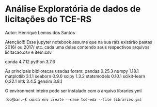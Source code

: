 # Análise Exploratória de dados de licitações do TCE-RS

Autor: Henrique Lemos dos Santos

Atenção!!!
Esse jupyter notebook assume que na sua raiz existirão pastas 2016/ ou 2017/ etc. cada uma delas contendo seus respectivos arquivos licitacao.csv e item.csv

conda 4.7.12
python 3.7.6

As principais bibliotecas usadas foram:
pandas 0.25.3
numpy 1.18.1
matplotlib 3.1.1
seaborn 0.9.0
scipy 1.3.2
statsmodels 0.10.1
scikit-learn 0.22.1
nltk 3.4.5
gensim 3.8.1

O environment inteiro pode ser instalado com o arquivo libraries.yml
~~~
foo@bar:~$ conda env create --name tce-eda --file libraries.yml
~~~